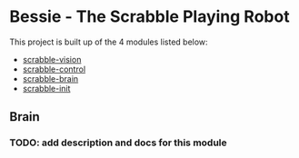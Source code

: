 # Bessie - The Scrabble Playing Robot

This project is built up of the 4 modules listed below:
* [scrabble-vision](https://github.com/francescov1/scrabble-vision)
* [scrabble-control](https://github.com/francescov1/scrabble-control)
* [scrabble-brain](https://github.com/francescov1/scrabble-brain)
* [scrabble-init](https://github.com/francescov1/scrabble-init)

## Brain

### TODO: add description and docs for this module
